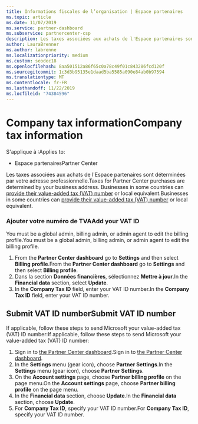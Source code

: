 ```yaml
---
title: Informations fiscales de l’organisation | Espace partenaires
ms.topic: article
ms.date: 11/07/2019
ms.service: partner-dashboard
ms.subservice: partnercenter-csp
description: Les taxes associées aux achats de l'Espace partenaires sont déterminées par votre adresse professionnelle. Les entreprises des pays suivants peuvent communiquer leur numéro de TVA ou l’équivalent local.
author: LauraBrenner
ms.author: labrenne
ms.localizationpriority: medium
ms.custom: seodec18
ms.openlocfilehash: 8aa501512a86f65c0a78c49f01c843286fcd120f
ms.sourcegitcommit: 1c3d3b95135e1daad5ba5585a090e84ab0b97594
ms.translationtype: MT
ms.contentlocale: fr-FR
ms.lasthandoff: 11/22/2019
ms.locfileid: "74384596"
---
```

# <a name="company-tax-information"></a><span data-ttu-id="cb446-104">Company tax information</span><span class="sxs-lookup"><span data-stu-id="cb446-104">Company tax information</span></span>

<span data-ttu-id="cb446-105">S'applique à :</span><span class="sxs-lookup"><span data-stu-id="cb446-105">Applies to:</span></span>

- <span data-ttu-id="cb446-106">Espace partenaires</span><span class="sxs-lookup"><span data-stu-id="cb446-106">Partner Center</span></span>

<span data-ttu-id="cb446-107">Les taxes associées aux achats de l'Espace partenaires sont déterminées par votre adresse professionnelle.</span><span class="sxs-lookup"><span data-stu-id="cb446-107">Taxes for Partner Center purchases are determined by your business address.</span></span> <span data-ttu-id="cb446-108">Businesses in some countries can [provide their value-added tax (VAT) number](#submit-vat-id-number) or local equivalent.</span><span class="sxs-lookup"><span data-stu-id="cb446-108">Businesses in some countries can [provide their value-added tax (VAT) number](#submit-vat-id-number) or local equivalent.</span></span>

### <a name="add-your-vat-id"></a><span data-ttu-id="cb446-109">Ajouter votre numéro de TVA</span><span class="sxs-lookup"><span data-stu-id="cb446-109">Add your VAT ID</span></span>

<span data-ttu-id="cb446-110">You must be a global admin, billing admin, or admin agent to  edit the billing profile.</span><span class="sxs-lookup"><span data-stu-id="cb446-110">You must be a global admin, billing admin, or admin agent to  edit the billing profile.</span></span>

1.  <span data-ttu-id="cb446-111">From the **Partner Center dashboard** go to  **Settings** and then select **Billing profile**.</span><span class="sxs-lookup"><span data-stu-id="cb446-111">From the **Partner Center dashboard** go to  **Settings** and then select **Billing profile**.</span></span>
2.  <span data-ttu-id="cb446-112">Dans la section **Données financières**, sélectionnez **Mettre à jour**.</span><span class="sxs-lookup"><span data-stu-id="cb446-112">In the **Financial data** section, select **Update**.</span></span>
3.  <span data-ttu-id="cb446-113">In the **Company Tax ID** field, enter your VAT ID number.</span><span class="sxs-lookup"><span data-stu-id="cb446-113">In the **Company Tax ID** field, enter your VAT ID number.</span></span>

## <a name="submit-vat-id-number"></a><span data-ttu-id="cb446-114">Submit VAT ID number</span><span class="sxs-lookup"><span data-stu-id="cb446-114">Submit VAT ID number</span></span>

<span data-ttu-id="cb446-115">If applicable, follow these steps to send Microsoft your value-added tax (VAT) ID number:</span><span class="sxs-lookup"><span data-stu-id="cb446-115">If applicable, follow these steps to send Microsoft your value-added tax (VAT) ID number:</span></span>

1. <span data-ttu-id="cb446-116">Sign in to [the Partner Center dashboard](https://partner.microsoft.com/dashboard/).</span><span class="sxs-lookup"><span data-stu-id="cb446-116">Sign in to [the Partner Center dashboard](https://partner.microsoft.com/dashboard/).</span></span>
2. <span data-ttu-id="cb446-117">In the **Settings** menu (gear icon), choose **Partner Settings**.</span><span class="sxs-lookup"><span data-stu-id="cb446-117">In the **Settings** menu (gear icon), choose **Partner Settings**.</span></span>
3. <span data-ttu-id="cb446-118">On the **Account settings** page, choose **Partner billing profile** on the page menu.</span><span class="sxs-lookup"><span data-stu-id="cb446-118">On the **Account settings** page, choose **Partner billing profile** on the page menu.</span></span>
4. <span data-ttu-id="cb446-119">In the **Financial data** section, choose **Update**.</span><span class="sxs-lookup"><span data-stu-id="cb446-119">In the **Financial data** section, choose **Update**.</span></span>
5. <span data-ttu-id="cb446-120">For **Company Tax ID**, specify your VAT ID number.</span><span class="sxs-lookup"><span data-stu-id="cb446-120">For **Company Tax ID**, specify your VAT ID number.</span></span>
